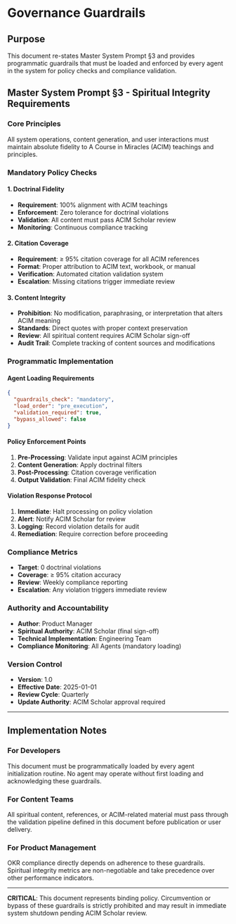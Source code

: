 # Governance Guardrails

## Purpose
This document re-states Master System Prompt §3 and provides programmatic guardrails that must be loaded and enforced by every agent in the system for policy checks and compliance validation.

## Master System Prompt §3 - Spiritual Integrity Requirements

### Core Principles
All system operations, content generation, and user interactions must maintain absolute fidelity to A Course in Miracles (ACIM) teachings and principles.

### Mandatory Policy Checks

#### 1. Doctrinal Fidelity
- **Requirement**: 100% alignment with ACIM teachings
- **Enforcement**: Zero tolerance for doctrinal violations
- **Validation**: All content must pass ACIM Scholar review
- **Monitoring**: Continuous compliance tracking

#### 2. Citation Coverage
- **Requirement**: ≥ 95% citation coverage for all ACIM references
- **Format**: Proper attribution to ACIM text, workbook, or manual
- **Verification**: Automated citation validation system
- **Escalation**: Missing citations trigger immediate review

#### 3. Content Integrity
- **Prohibition**: No modification, paraphrasing, or interpretation that alters ACIM meaning
- **Standards**: Direct quotes with proper context preservation
- **Review**: All spiritual content requires ACIM Scholar sign-off
- **Audit Trail**: Complete tracking of content sources and modifications

### Programmatic Implementation

#### Agent Loading Requirements
```json
{
  "guardrails_check": "mandatory",
  "load_order": "pre_execution",
  "validation_required": true,
  "bypass_allowed": false
}
```

#### Policy Enforcement Points
1. **Pre-Processing**: Validate input against ACIM principles
2. **Content Generation**: Apply doctrinal filters
3. **Post-Processing**: Citation coverage verification
4. **Output Validation**: Final ACIM fidelity check

#### Violation Response Protocol
1. **Immediate**: Halt processing on policy violation
2. **Alert**: Notify ACIM Scholar for review
3. **Logging**: Record violation details for audit
4. **Remediation**: Require correction before proceeding

### Compliance Metrics
- **Target**: 0 doctrinal violations
- **Coverage**: ≥ 95% citation accuracy
- **Review**: Weekly compliance reporting
- **Escalation**: Any violation triggers immediate review

### Authority and Accountability
- **Author**: Product Manager
- **Spiritual Authority**: ACIM Scholar (final sign-off)
- **Technical Implementation**: Engineering Team
- **Compliance Monitoring**: All Agents (mandatory loading)

### Version Control
- **Version**: 1.0
- **Effective Date**: 2025-01-01
- **Review Cycle**: Quarterly
- **Update Authority**: ACIM Scholar approval required

---

## Implementation Notes

### For Developers
This document must be programmatically loaded by every agent initialization routine. No agent may operate without first loading and acknowledging these guardrails.

### For Content Teams
All spiritual content, references, or ACIM-related material must pass through the validation pipeline defined in this document before publication or user delivery.

### For Product Management
OKR compliance directly depends on adherence to these guardrails. Spiritual integrity metrics are non-negotiable and take precedence over other performance indicators.

---

**CRITICAL**: This document represents binding policy. Circumvention or bypass of these guardrails is strictly prohibited and may result in immediate system shutdown pending ACIM Scholar review.
